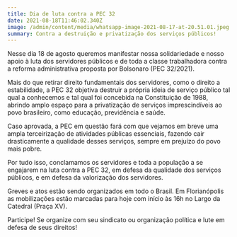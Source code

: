 ```yaml
---
title: Dia de luta contra a PEC 32
date: 2021-08-18T11:46:02.340Z
image: /admin/content/media/whatsapp-image-2021-08-17-at-20.51.01.jpeg
summary: Contra a destruição e privatização dos serviços públicos!
---
```

Nesse dia 18 de agosto queremos manifestar nossa solidariedade e nosso apoio à luta dos servidores públicos e de toda a classe trabalhadora contra a reforma administrativa proposta por Bolsonaro (PEC 32/2021).

Mais do que retirar direito fundamentais dos servidores, como o direito a estabilidade, a PEC 32 objetiva destruir a própria ideia de serviço público tal qual a conhecemos e tal qual foi concebida na Constituição de 1988, abrindo amplo espaço para a privatização de serviços imprescindíveis ao povo brasileiro, como educação, previdência e saúde.

Caso aprovada, a PEC em questão fará com que vejamos em breve uma ampla terceirização de atividades públicas essenciais, fazendo cair drasticamente a qualidade desses serviços, sempre em prejuízo do povo mais pobre.

Por tudo isso, conclamamos os servidores e toda a população a se engajarem na luta contra a PEC 32, em defesa da qualidade dos serviços públicos, e em defesa da valorização dos servidores. 

Greves e atos estão sendo organizados em todo o Brasil. Em Florianópolis as mobilizações estão marcadas para hoje com início às 16h no Largo da Catedral (Praça XV). 

Participe! Se organize com seu sindicato ou organização política e lute em defesa de seus direitos!
